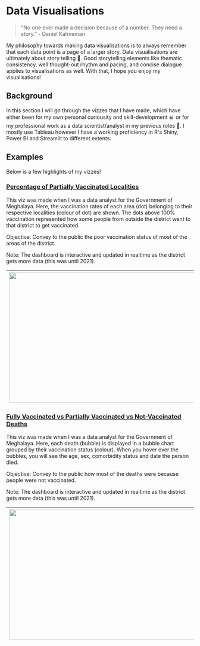 # Data Visualisations

> “No one ever made a decision because of a number. They need a story.” - Daniel Kahneman 

My philosophy towards making data visualisations is to always remember that each data point is a page of a larger story. Data visualisations are ultimately about story telling 📖. Good storytelling elements like thematic consistency, well thought-out rhythm and pacing, and concise dialogue applies to visualisations as well. With that, I hope you enjoy my visualisations! 

## Background

In this section I will go through the vizzes that I have made, which have either been for my own personal curiousity and skill-development 📊 or for my professional work as a data scientist/analyst in my previous roles 👔. I mostly use Tableau however I have a working proficiency in R's Shiny, Power BI and Streamlit to different extents. 

## Examples

Below is a few highlights of my vizzes!

### [Percentage of Partially Vaccinated Localities](https://public.tableau.com/app/profile/noelwar/viz/Vacc1/D1)

This viz was made when I was a data analyst for the Government of Meghalaya. Here, the vaccination rates of each area (dot) belonging to their respective localities (colour of dot) are shown. The dots above 100% vaccination represented how some people from outside the district went to that district to get vaccinated.

Objective: Convey to the public the poor vaccination status of most of the areas of the district.

Note: The dashboard is interactive and updated in realtime as the district gets more data (this was until 2021).

|<img src="https://drive.google.com/uc?export=view&id=1wiiGXxrp8uMvRkmJvxlux7KHLdD8Rccg" width=700 height=350>|<img src="https://media.giphy.com/media/o8aoNIgsqPeMIlUSp2/giphy.gif" width=700 height=350>|
|:---:|:---:|

### [Fully Vaccinated vs Partially Vaccinated vs Not-Vaccinated Deaths](https://public.tableau.com/app/profile/noelwar/viz/Deaths5/Dashboard#4)

This viz was made when I was a data analyst for the Government of Meghalaya. Here, each death (bubble) is displayed in a bubble chart grouped by their vaccination status (colour). When you hover over the bubbles, you will see the age, sex, comorbidity status and date the person died.

Objective: Convey to the public how most of the deaths were because people were not vaccinated.

Note: The dashboard is interactive and updated in realtime as the district gets more data (this was until 2021).

|<img src="https://drive.google.com/uc?export=view&id=1GJeH-WoW3HrRDsqx54amJiPJ8mNvurhF" width=700 height=350>|<img src="https://media.giphy.com/media/o8aoNIgsqPeMIlUSp2/giphy.gif" width=700 height=350>|
|:---:|:---:|
